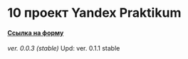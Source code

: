 # 10 проект Yandex Praktikum
#### [Ссылка на форму](https://4mnesiac.github.io/4mnesiacYP.github.io/)
_ver. 0.0.3 (stable)_
Upd: ver. 0.1.1 stable
